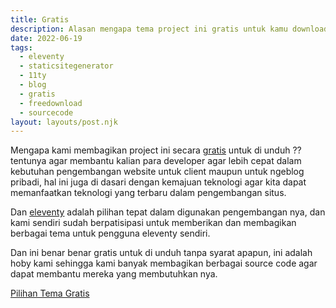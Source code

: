 ```yaml
---
title: Gratis
description: Alasan mengapa tema project ini gratis untuk kamu download.
date: 2022-06-19
tags:
  - eleventy
  - staticsitegenerator
  - 11ty
  - blog
  - gratis
  - freedownload
  - sourcecode
layout: layouts/post.njk
---
```


Mengapa kami membagikan project ini secara [gratis]({{page.url}}) untuk di unduh ?? tentunya agar membantu kalian para developer agar lebih cepat dalam kebutuhan pengembangan website untuk client maupun untuk ngeblog pribadi, hal ini juga di dasari dengan kemajuan teknologi agar kita dapat memanfaatkan teknologi yang terbaru dalam pengembangan situs.

Dan [eleventy](https://11ty.dev) adalah pilihan tepat dalam digunakan pengembangan nya, dan kami sendiri sudah berpatisipasi untuk memberikan dan membagikan berbagai tema untuk pengguna eleventy sendiri.

Dan ini benar benar gratis untuk di unduh tanpa syarat apapun, ini adalah hoby kami sehingga kami banyak membagikan berbagai source code agar dapat membantu mereka yang membutuhkan nya.

<a href="/template" class="btn danger text-light col-md-4">Pilihan Tema Gratis</a>
